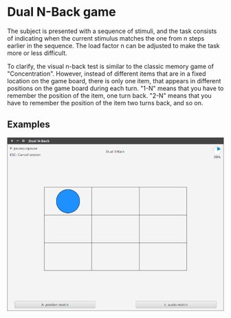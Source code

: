 # Dual N-Back game

The subject is presented with a sequence of stimuli, and the task consists of indicating when the current stimulus matches the one from n steps earlier in the sequence. 
The load factor n can be adjusted to make the task more or less difficult.

To clarify, the visual n-back test is similar to the classic memory game of "Concentration". 
However, instead of different items that are in a fixed location on the game board, there is only one item, that appears in different positions on the game board during each turn. 
"1-N" means that you have to remember the position of the item, one turn back. 
"2-N" means that you have to remember the position of the item two turns back, and so on.

## Examples
![3-back session progress](doc/resources/dual%203-back%20session.png?raw=true)
